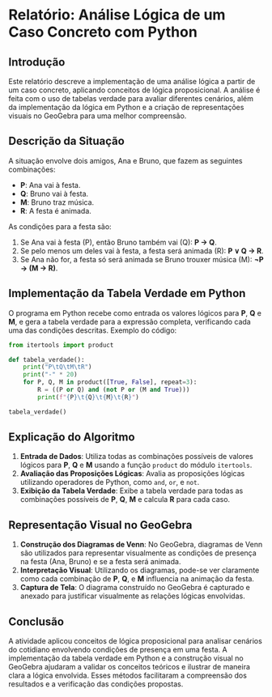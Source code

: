 # Relatório: Análise Lógica de um Caso Concreto com Python

## Introdução

Este relatório descreve a implementação de uma análise lógica a partir de um caso concreto, aplicando conceitos de lógica proposicional. A análise é feita com o uso de tabelas verdade para avaliar diferentes cenários, além da implementação da lógica em Python e a criação de representações visuais no GeoGebra para uma melhor compreensão.

## Descrição da Situação

A situação envolve dois amigos, Ana e Bruno, que fazem as seguintes combinações:
- **P**: Ana vai à festa.
- **Q**: Bruno vai à festa.
- **M**: Bruno traz música.
- **R**: A festa é animada.

As condições para a festa são:
1. Se Ana vai à festa (P), então Bruno também vai (Q): **P → Q**.
2. Se pelo menos um deles vai à festa, a festa será animada (R): **P ∨ Q → R**.
3. Se Ana não for, a festa só será animada se Bruno trouxer música (M): **¬P → (M → R)**.

## Implementação da Tabela Verdade em Python

O programa em Python recebe como entrada os valores lógicos para **P**, **Q** e **M**, e gera a tabela verdade para a expressão completa, verificando cada uma das condições descritas. Exemplo do código:

```python
from itertools import product

def tabela_verdade():
    print("P\tQ\tM\tR")
    print("-" * 20)
    for P, Q, M in product([True, False], repeat=3):
        R = ((P or Q) and (not P or (M and True)))
        print(f"{P}\t{Q}\t{M}\t{R}")

tabela_verdade()
```

## Explicação do Algoritmo

1. **Entrada de Dados**: Utiliza todas as combinações possíveis de valores lógicos para **P**, **Q** e **M** usando a função `product` do módulo `itertools`.
2. **Avaliação das Proposições Lógicas**: Avalia as proposições lógicas utilizando operadores de Python, como `and`, `or`, e `not`.
3. **Exibição da Tabela Verdade**: Exibe a tabela verdade para todas as combinações possíveis de **P**, **Q**, **M** e calcula **R** para cada caso.

## Representação Visual no GeoGebra

1. **Construção dos Diagramas de Venn**: No GeoGebra, diagramas de Venn são utilizados para representar visualmente as condições de presença na festa (Ana, Bruno) e se a festa será animada.
2. **Interpretação Visual**: Utilizando os diagramas, pode-se ver claramente como cada combinação de **P**, **Q**, e **M** influencia na animação da festa.
3. **Captura de Tela**: O diagrama construído no GeoGebra é capturado e anexado para justificar visualmente as relações lógicas envolvidas.

## Conclusão

A atividade aplicou conceitos de lógica proposicional para analisar cenários do cotidiano envolvendo condições de presença em uma festa. A implementação da tabela verdade em Python e a construção visual no GeoGebra ajudaram a validar os conceitos teóricos e ilustrar de maneira clara a lógica envolvida. Esses métodos facilitaram a compreensão dos resultados e a verificação das condições propostas.

